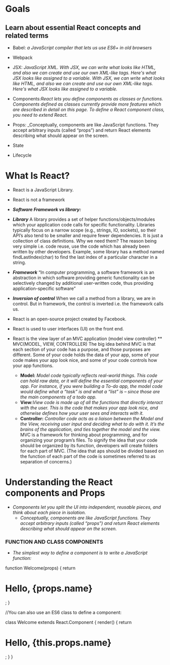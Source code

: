 # Goals
## Learn about essential React concepts and related terms
 * Babel: _a JavaScript compiler that lets us use ES6+ in old browsers_
 * Webpack
 * JSX: _JavaScript XML. With JSX, we can write what looks like HTML, and also we can create and use our own XML-like tags. Here's what JSX looks like assigned to a variable. With JSX, we can write what looks like HTML, and also we can create and use our own XML-like tags. Here's what JSX looks like assigned to a variable._
 * Components:_React lets you define components as classes or functions. Components defined as classes currently provide more features which are described in detail on this page. To define a React component class, you need to extend React._


 * Props: _Conceptually, components are like JavaScript functions. They accept arbitrary inputs (called “props”) and return React elements describing what should appear on the screen.
 * State
 * Lifecycle

# What Is React?
* React is a JavaScript Library.
* React is not a framework
 * **_Software Framework vs library:_** 
 * **_Library_** A library provides a set of helper functions/objects/modules which your application code calls for specific functionality. Libraries typically focus on a narrow scope (e.g., strings, IO, sockets), so their API’s also tend to be smaller and require fewer dependencies. It is just a collection of class definitions. Why we need them? The reason being very simple i.e. code reuse, use the code which has already been written by other developers. Example, some library has a method named findLastIndex(char) to find the last index of a particular character in a string.
 * **_Framework_**
 “In computer programming, a software framework is an abstraction in which software providing generic functionality can be selectively changed by additional user-written code, thus providing application-specific software”

 * **_Inversion of control_**
 When we call a method from a library, we are in control. But in framework, the control is inverted i.e. the framework calls us.
  
* React is an open-source project created by Facebook.
* React is used to user interfaces (UI) on the front end.
* React is the view layer of an MVC application (model view controller)
  ** MVC(MODEL, VIEW, CONTROLLER) The big idea behind MVC is that each section of your code has a purpose, and those purposes are different. Some of your code holds the data of your app, some of your code makes your app look nice, and some of your code controls how your app functions.
  * **Model:** _Model code typically reflects real-world things. This code can hold raw data, or it will define the essential components of your app. For instance, if you were building a To-do app, the model code would define what a “task” is and what a “list” is – since those are the main components of a todo app._
  * **View:**_View code is made up of all the functions that directly interact with the user. This is the code that makes your app look nice, and otherwise defines how your user sees and interacts with it._
  * **Controller:** _Controller code acts as a liaison between the Model and the View, receiving user input and deciding what to do with it. It’s the brains of the application, and ties together the model and the view._
MVC is a framework for thinking about programming, and for organizing your program’s files. To signify the idea that your code should be organized by its function, developers will create folders for each part of MVC. (The idea that aps should be divided based on the function of each part of the code is sometimes referred to as separation of concerns.)

# Understanding the React components and Props
* _Components let you split the UI into independent, reusable pieces, and think about each piece in isolation._
  * _Conceptually, components are like JavaScript functions. They accept arbitrary inputs (called “props”) and return React elements describing what should appear on the screen._
### FUNCTION AND CLASS COMPONENTS
* _The simplest way to define a component is to write a JavaScript function:_

function Welcome(props) {
  return <h1>Hello, {props.name}</h1>;
}

//You can also use an ES6 class to define a component:

class Welcome extends React.Component {
  render() {
    return <h1>Hello, {this.props.name}</h1>;
  }
}